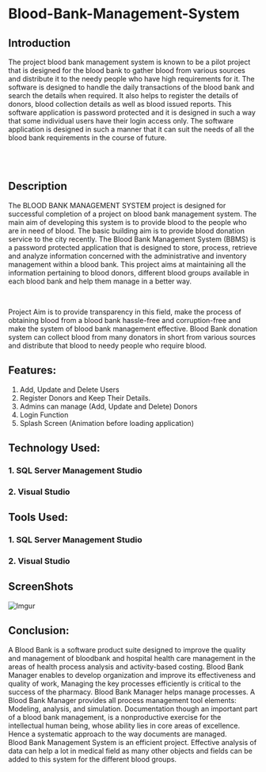 # Blood-Bank-Management-System

## Introduction
<p>The project blood bank management system is known to be a pilot project that is designed for the blood bank to gather blood from various sources and distribute it to the needy people who have high requirements for it. The software is designed to handle the daily transactions of the blood bank and search the details when required. It also helps to register the details of donors, blood collection details as well as blood issued reports. This software application is password protected and it is designed in such a way that some individual users have their login access only. The software application is designed in such a manner that it can suit the needs of all the blood bank requirements in the course of future.</p>
<br>
<br>

## Description
<p>The BLOOD BANK MANAGEMENT SYSTEM project is designed for successful completion of a project on blood bank management system. The main aim of developing this system is to provide blood to the people who are in need of blood. The basic building aim is to provide blood donation service to the city recently. The Blood Bank Management System (BBMS) is a password protected application that is designed to store, process, retrieve and analyze information concerned with the administrative and inventory management within a blood bank. This project aims at maintaining all the information pertaining to blood donors, different blood groups available in each blood bank and help them manage in a better way.</p>
<br>
<p>Project Aim is to provide transparency in this field, make the process of obtaining blood from a blood bank hassle-free and corruption-free and make the system of blood bank management effective. Blood Bank donation system can collect blood from many donators in short from various sources and distribute that blood to needy people who require blood.</p>

## Features:
<ol>
<li>Add, Update and Delete Users</li>
<li>Register Donors and Keep Their Details.</li>
<li>Admins can manage (Add, Update and Delete) Donors</li>
<li>Login Function</li>
<li>Splash Screen (Animation before loading application)</li>
</ol>

## Technology Used:
### 1.	SQL Server Management Studio
### 2.	Visual Studio

## Tools Used:
### 1.	SQL Server Management Studio
### 2.	Visual Studio

## ScreenShots
![Imgur](https://i.imgur.com/1H9Jkr6.png)

## Conclusion:
<p>A Blood Bank is a software product suite designed to improve the quality and management of bloodbank and hospital health care management in the areas of health process analysis and activity-based costing. Blood Bank Manager enables to develop organization and improve its effectiveness and quality of work, Managing the key processes efficiently is critical to the success of the pharmacy. Blood Bank Manager helps manage processes. A Blood Bank Manager provides all process management tool elements:
<br>
Modeling, analysis, and simulation. Documentation though an important part of a blood bank management, is a nonproductive exercise for the intellectual human being, whose ability lies in core areas of excellence. Hence a systematic approach to the way documents are managed.
<br>
Blood Bank Management System is an efficient project. Effective analysis of data can help a lot in medical field as many other objects and fields can be added to this system for the different blood groups.</p>

